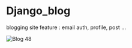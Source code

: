# Django_blog
blogging site feature : email auth, profile, post ... 

![Blog 48](https://user-images.githubusercontent.com/26376925/168067670-18391425-61f8-4b90-aa29-d8cd87faff9e.png)
